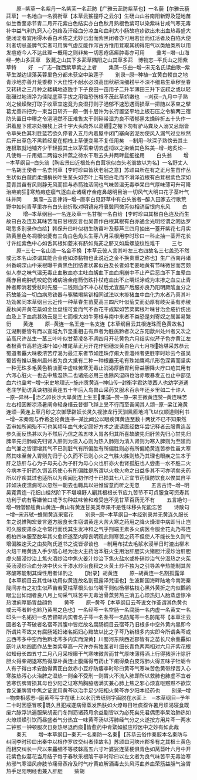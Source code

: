 <!-- { "loadSidebar": true } -->
　　原─紫草一名紫丹一名紫芙一名茈防【广雅云茈防紫草也】一名藐【尔雅云藐茈草】一名地血一名鸦衔草【本草云猺獞呼之云尔】生砀山山谷南阳新野及楚地苗似兰香茎赤节青二月开花紫白色结实亦白色秋月熟根色紫可以染紫味甘咸气寒无毒补中益气利九窍入心包络及汗经血分凉血和血利大小肠故痘疹欲出未出血热毒盛大便闭涩者宜用得木香白术佐之尤妙已出而紫黑闭者亦可用若出而红活者及白陷大便利者切忌盖脾气实者可用脾气虚反能作泻古方惟用茸取其初得阳气以类触类所以用发痘疮今人不达此理一概用之则非矣一切恶疮瘑癣肿毒亦可用
　　彚考─增─山海经─劳山多茈草　敦薨之山其下多茈草隅阳之山其草多茈　博物志─平氏山之阳紫草特
　　好　─广志─陇西紫草紫之上者
　　集藻─乐曲─增─宋无名氏读曲歌─紫草生湖边误落芙蓉里色分都未获空中染莲子
　　别录─原─种植─宜黄白輭良之地青沙地亦善开荒黍穄下大佳性不耐水必须高田秋耕深细耢平不深不细易生草秽至春又转耕之三月种之耧耩地逐陇手下子良田一亩用子二升半薄田三升下讫耢之或以轻砒碾过地洁净为佳陇底草手拔之用锄恐伤根不茂此草娇嫩也　─刈获─九月中子熟刈之候燥聚打取子收草宜速竟为良湿打则子浥郁不速恐遇雨损草一把随以茅束之擘葛尤善四把为一束当日斩齐一颠一倒十层许为长行置坚平地上板石压之令稨两三宿防头置日中曝之令浥浥然不压难售太干则碎带湿为良不晒郁黑太燥碎折五十头作一洪着屋下隂凉处棚栈上洪十字大头向外以葛纒之棚下勿有驴马粪及人溺又忌烟皆令草失色其利胜蓝若欲久停者入五月内着屋中闭门塞向密泥勿使风入漏气过立秋然后开出草色不黑若经夏在棚栈上草便变黑不复任用矣　─制用─秋深子熟傍去其土连根取就地铺齐少干轻振其土以茅策束切去虚梢以之染紫其色殊美─增─炮炙论─凡使每一斤用蜡二两镕水拌蒸之待水干取去头并两畔髭细挫用
　　白头翁
　　增─本草纲目─白头翁【陶宏景曰近根处有白茸状似白头老翁故以为名】一名野丈人一名胡王使者一名柰何草【李时珍曰皆状老翁之意】苏颂曰所在有之正月生苗作丛生状似白薇而柔细梢长叶生茎头如杏叶上有细白毛而不滑泽近根有白茸根紫色深如蔓青其苗有风则静无风而揺与赤箭独活同也气味苦温无毒李杲曰气厚味薄可升可降治疟痢狂寒热瘕症瘿气逐血止诸痛疗金疮鼻衂明目治一切风气大明曰花子茎叶气味并同
　　集藻─五言律诗─增─唐李白见野草中有白头翁者─醉入田家去行歌荒野中如何青草里亦有白头翁折取对明镜宛将衰鬓同微芳似相诮留恨向东风
　　白及
　　增─本草纲目─一名连及草一名甘根一名白给【李时珍曰其根白色连及而生故曰白及连及其味苦而曰甘根反言也吴普作白根其根有白亦通金光明经谓之罔达罗喝悉多别录作白给】韩保升曰叶似初生防苗叶及藜芦三四月抽出一薹开紫花七月实熟黄黑色冬凋根似菱有三角白色角头生芽八月采根用李时珍曰一科止抽一茎开花长寸许红紫色中心如舌其根如菱米有脐如鳬茈之脐又如扁螺旋纹性难干
　　三七
　　原─三七一名山漆一名金不换【本草云彼人言其叶左三右四故名三七盖恐不然或云本名山漆谓其能合金疮如漆黏物也此说近之金不换贵重之称也】生广西南丹诸州番峒深山中采根曝干黄黑色团结者状畧似白及长者如老姜地黄有节味微甘而苦颇似人参之味气温无毒止血散血亦主吐血衂血下血血痢崩中不止产后恶血不下血晕血痛赤目痈肿虎咬蛇伤诸病治金疮箭伤跌扑杖疮血出不止嚼烂涂或为末掺之血立止青肿者即消若受杖时先服一二钱则血不冲心杖后尤宜服产后服亦良乃阳明厥隂血分之药故能治一切血病忌铁器与骐驎竭紫钏相同试法以末掺猪血中血化为水者乃真其叶功効畧同本草纲目云近传一种草春生苗夏高三四尺叶似菊艾而劲厚有岐尖茎有赤棱夏秋间开黄花蘂如金丝盘纽可爱而气不香花干成絮如苦荬絮根叶味甘治金疮折伤出血及上下血病甚効云是三七而根大如牛蒡根与南中来者不类恐是刘寄奴之属甚易繁衍
　　黄连
　　原─黄连一名王连一名支连【本草纲目云其根连珠而色黄故名】江湖荆夔皆有而以宣城九节坚重相击有声者为胜施黔者次之东阳歙州处州者又次之苗高尺许丛生一茎三叶叶似甘菊凌冬不凋四月开花黄色六月结实似芹子色亦黄江左者根黄节高若连珠叶如小雉尾草正月开花作细穗淡黄白色六七月根始堪采苏恭云蜀道者麤大味极浓苦疗渴为最江东者节如连珠疗痢大善澧州者更胜李时珍云今虽吴蜀皆有惟以雅州眉州者为良大抵有二种一种根麤无毛有珠如鹰鸡爪形色深黄而坚实一种无珠多毛黄色稍淡而中虚味苦寒无毒止消渴厚肠胃利骨益胆降火疗口疮其用有六泻心脏火一也去中焦湿热二也诸疮必用三也除风湿四也治赤眼暴发五也止中部见血六也彚考─增─宋史地理志─施州贡黄连─神仙传─封衡字君达陇西人也幼学道通老庄学勤访真诀初服黄连五十年后入鸟兽山采药又服术百余年还乡里如二十许人　─原─异林─治乙卯长沙大旱黄连上生王集藻─赞─原─宋王微黄连赞─黄连味苦左右相因断凉涤暑阐命轻身缙云昔御飞踔上旻不行而至吾闻其人颂─原─梁江淹黄连颂─黄连上草丹砂之次御孽辟妖长灵久视骖龙行天驯鳯匝地鸿飞以仪顺道则利书─增─宋秦观与乔希圣论黄连书─某比闻公以眼疾饵黄连至数十两犹不已不知果然否审如所闻殆不可也某顷年血气未定颇好方术之说读医经数年尝记释者云服黄连苦参久而反热甚以为不然后乃信之盖五味入胃各归其所喜故酸先归肝苦先归心甘先归脾辛先归肺咸先归肾入肝则为温入心则为热入肺则为清入肾则为寒入脾则为至隂而血气兼之皆谓增其气不已则脏气有所偏胜有所偏胜则必有所偏絶黄连苦参性虽大寒然其味至苦入胃则先归于心久而不已则心火之气胜火胜则热乃其理也眼疾之生本于肝之热肝与心为子母夫心为子肝为母心火也肝亦火也肾孤脏也人尝患一水不胜二火今病本于肝而久饵苦药使心有所偏胜是所谓以火救火命之曰益多其不可亦明矣夫药所以疗疾其过也适所以为疾闻比初作时十已损其七八正宜节药慎防饮食以俟其自平非如决疣溃痈可以忽然一朝去也輙具以进惟留意而听之无忽
　　五言古诗─增─明吴寛黄连─花细山桂然阶下不堪嗅野人劚其根根长节应九苦节不可贞服食可资寿其功利于病有客嫌苦口戒予勿种兹味苦和难受岂不见甘草百药无不有
　　五言絶句─增─明僧智舷黄山黄连─黄山有黄连甘美类苹果不是性味移头陀能忘苦
　　诗散句─增─宋苏轼─蜂閙黄连采蜜花
　　别录─原─本草纲目─本经别录并无黄连久服长生之说惟陶宏景言道方服食长生窃谓黄连大苦大寒之药用之降火燥湿中病即当止岂可久服使肃杀之令常行而伐其生发冲和之气乎荆端王素多火病医令服金花丸乃芩连栀柏四味服至数年其火愈炽遂至内障丧明观此则寒苦之药不但使人不能长生久则气增偏胜速夭之由矣陶氏道书之说皆谬谈也　─制用布拭去毛浆水浸半日时漉出柳木火焙干用黄连入手少隂心经为治火主药治本脏火生用治肝胆实火猪胆汁浸炒治肝胆虚火醋浸炒治上焦火酒炒治中焦火姜汁炒治下焦火盐水或朴硝炒治气分湿热之火茱萸汤浸炒治血分块中伏火干漆水炒治食积之火黄土炒不独为之引导盖辛热能制其苦寒酸寒能制其燥性用者详酌之
　　【附录】胡黄连
　　原─胡黄连一名割孤露泽【本草纲目云其性味功用似黄连故名割孤露泽梵语也】生波斯国海畔陆地今南海秦陇间亦有之初生似芦苗若夏枯草根头似乌嘴干则似杨柳枯枝心黑外黄折之内似鸜鹆眼尘出如烟者良八月上旬采气味苦平无毒治骨蒸劳热三消五心烦热妇人胎蒸虚惊冷热泄痢厚肠胃益顔色
　　黄芩
　　原─黄芩【本草纲目云芩说文作菳谓其色黄也或云芩者黔也黔乃黄黒之色也】一名经芩一名空肠一名腐肠一名内虚一名黄文一名印头一名妬妇一名苦督邮内实者名子芩一名条芩一名防尾芩一名防尾芩【本草注云圆者名子芩破者名宿芩其腹中皆烂故名腐肠纲目云宿芩乃旧根多中空外黄内黒即今所谓片芩故又有腐肠妬妇诸名妬妇心黯故以比之子芩乃新根多内实即今所谓条芩或云西芩多中空而色黔北芩多内实而深黄】川蜀河东陜西近郡皆有之苗长尺余茎麤如筯叶从地四面作丛生类紫草高一尺许亦有独茎者叶细长青色两两相对六月开紫花根如知母长四五寸二月八月采根曝干气寒味微苦而甘气厚味薄得酒上行得猪胆汁除肝胆火得柴胡退寒热得厚朴黄连止腹痛得芍药止下痢得桑白皮泻肺火得五味子牡蛎令人有子得白术安胎得黄茋白敛赤小豆疗防瘘李时珍曰黄芩气寒味苦色黄带绿苦入心寒胜热泻心火治脾之湿热一则金不受刑一则胃火不流入肺即所以救肺也肺虚不宜者苦寒伤脾胃损其母也少阳之证寒热胸脇痞满实兼心肺上焦之邪心烦喜呕黙黙不欲饮食又兼脾胃中焦之证宜用黄芩以治手足少阳相火黄芩亦少阳本经药也
　　别录─增─物类相感志─磨黄芩写字在纸上以水沉去纸则字画脱在水面上　─本草纲目─予年二十时因感冒咳既久且犯戒遂病骨蒸发热肤如火燎每日吐痰盌许暑月烦渴寝食既废六脉浮洪遍服柴胡麦门冬荆沥诸药月余益剧皆以为必死矣先君偶思李杲治肺热如火燎烦燥引饮而昼盛者气分热宜一味黄芩汤以泻肺经气分之火遂按方用片芩一两水二钟煎一钟顿服次日身热尽退而痰皆愈药中肯綮如鼓应桴医中之妙有如此哉
　　秦艽
　　增─本草纲目─秦艽一名秦防一名秦【苏恭云俗作秦胶本名秦防与纠同李时珍曰出秦中以根作罗纹交纠者佳故名】苏颂曰河陜州郡多有之其根土黄色而相交纠长一尺以来麤细不等枝榦高五六寸叶婆娑连茎梗俱青色如莴苣叶六月中开花紫色似葛花当月结子每于春秋采根隂干李时珍曰以左文者为良气味苦平无毒治寒热邪气寒湿风痹肢节痛骨蒸疳及时气疗黄疸解酒毒去头风泻血养血荣筋益胆气治胃热手足阳明经也兼入肝胆
　　柴胡
